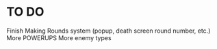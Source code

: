 # TO DO 

Finish Making Rounds system (popup, death screen round number, etc.)
More POWERUPS
More enemy types